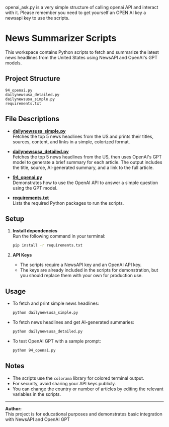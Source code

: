 openai_ask.py is a very simple structure of calling openai API and interact with it.
Please remember you need to get yourself an OPEN AI key a newsapi key to use the scripts.

# News Summarizer Scripts

This workspace contains Python scripts to fetch and summarize the latest news headlines from the United States using NewsAPI and OpenAI's GPT models.

## Project Structure

```
94_openai.py
dailynewsusa_detailed.py
dailynewsusa_simple.py
requirements.txt
```

## File Descriptions

- **[dailynewsusa_simple.py](dailynewsusa_simple.py)**  
  Fetches the top 5 news headlines from the US and prints their titles, sources, content, and links in a simple, colorized format.

- **[dailynewsusa_detailed.py](dailynewsusa_detailed.py)**  
  Fetches the top 5 news headlines from the US, then uses OpenAI's GPT model to generate a brief summary for each article. The output includes the title, source, AI-generated summary, and a link to the full article.

- **[94_openai.py](94_openai.py)**  
  Demonstrates how to use the OpenAI API to answer a simple question using the GPT model.

- **[requirements.txt](requirements.txt)**  
  Lists the required Python packages to run the scripts.

## Setup

1. **Install dependencies**  
   Run the following command in your terminal:
   ```sh
   pip install -r requirements.txt
   ```

2. **API Keys**  
   - The scripts require a NewsAPI key and an OpenAI API key.
   - The keys are already included in the scripts for demonstration, but you should replace them with your own for production use.

## Usage

- To fetch and print simple news headlines:
  ```sh
  python dailynewsusa_simple.py
  ```

- To fetch news headlines and get AI-generated summaries:
  ```sh
  python dailynewsusa_detailed.py
  ```

- To test OpenAI GPT with a sample prompt:
  ```sh
  python 94_openai.py
  ```

## Notes

- The scripts use the `colorama` library for colored terminal output.
- For security, avoid sharing your API keys publicly.
- You can change the country or number of articles by editing the relevant variables in the scripts.

---

**Author:**  
This project is for educational purposes and demonstrates basic integration with NewsAPI and OpenAI GPT